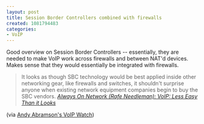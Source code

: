 ```yaml
--- 
layout: post
title: Session Border Controllers combined with firewalls
created: 1081794483
categories: 
- VoIP
---
```

<p>Good overview on Session Border Controllers -- essentially, they are needed to make VoIP work across firewalls and between NAT'd devices. Makes sense that they would essentially be integrated with firewalls.</p>

<blockquote>
It looks as though SBC technology would be best applied inside other networking gear, like firewalls and switches, it shouldn't surprise anyone when existing network equipment companies begin to buy the SBC vendors.
<cite><a href="http://www.alwayson-network.com/comments.php?id=3623_0_8_0_C">Always On Network (Rafe Needleman): VoIP: Less Easy Than it Looks</a></cite>
</blockquote>

<p>(via <a href="http://andyabramson.blogs.com/voipwatch/2004/04/session_border_.html">Andy Abramson's VoIP Watch</a>)</p>

